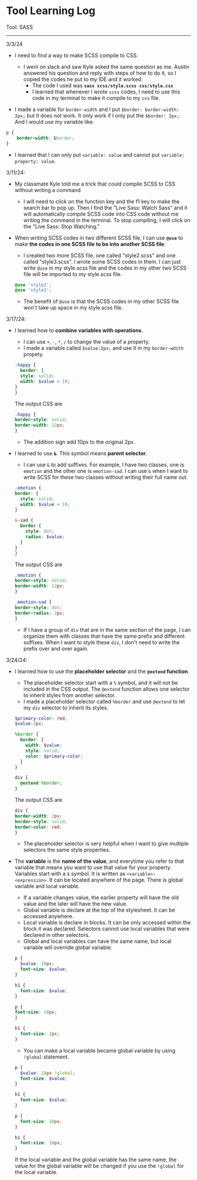 # Tool Learning Log

Tool: SASS

---

3/3/24
- I need to find a way to make SCSS compile to CSS.
  - I went on slack and saw Kyle asked the same question as me. Austin answered his question and reply with steps of how to do it, so I copied the codes he put to my IDE and it worked.
    -  The code I used was **`sass scss/style.scss css/style.css`**
    - I learned that whenever I wrote `scss` codes, I need to use this code in my terminal to make it compile to my `css` file.

- I made a variable for `border-width` and I put `$border: border-width: 2px;` but it does not work. It only work if I only put the `$border: 2px;`. And I would use my variable like
``` CSS
p {
    border-width: $border;
}
```
- I learned that I can only put `variable: value` and cannot put `variable: property: value`.

3/11/24:
- My classmate Kyle told me a trick that could compile SCSS to CSS without writing a command
  - I will need to click on the function key and the f1 key to make the search bar to pop up. Then I find the "Live Sass: Watch Sass" and it will automatically compile SCSS code into CSS code without me writing the command in the terminal. To stop compiling, I will click on the "Live Sass: Stop Watching."

- When writing SCSS codes in two different SCSS file, I can use **`@use`** to make **the codes in one SCSS file to be into another SCSS file**.
  - I created two more SCSS file, one called "style2.scss" and one called "style3.scss". I wrote some SCSS codes in them. I can just write `@use` in my style.scss file and the codes in my other two SCSS file will be imported to my style.scss file.
  ``` SCSS
  @use 'style2';
  @use 'style3';
  ```
  - The benefit of `@use` is that the SCSS codes in my other SCSS file won't take up space in my style.scss file.

3/17/24:
- I learned how to **combine variables with operations**.
  - I can use `+`, `-`, `*`, `/` to change the value of a property.
  - I made a variable called `$value:2px;` and use it in my `border-wdith` propety.
  ``` SCSS
  .happy {
    border: {
    style: solid;
    width: $value + 10;
  }
  }
  ```
  The output CSS are
  ``` CSS
  .happy {
  border-style: solid;
  border-width: 12px;
  }
  ```
  - The addition sign add 10px to the original 2px.

- I learned to use **`&`**. This symbol means **parent selector**.
  - I can use `&` to add suffixes. For example, I have two classes, one is `emotion` and the other one is `emotion-sad`. I can use `&` when I want to write SCSS for these two classes without writing their full name out.
  ``` SCSS
  .emotion {
  border: {
    style: solid;
    width: $value + 10;
  }

  &-sad {
    border:{
      style: dot;
      radius: $value;
    }
  }
  }
  ```
  The output CSS are
  ``` CSS
  .emotion {
  border-style: solid;
  border-width: 12px;
  }

  .emotion-sad {
  border-style: dot;
  border-radius: 2px;
  }
  ```
  - If I have a group of `div` that are in the same section of the page, I can organize them with classes that have the same prefix and different suffixes. When I want to style these `div`, I don't need to write the prefix over and over again.

3/24/24:
- I learned how to use the **placeholder selector** and the **`@extend` function**. 
  - The placeholder selector start with a `%` symbol, and it will not be included in the CSS output. The `@extend` function allows one selector to inherit styles from another selector. 
  - I made a placeholder selector called `%border` and use `@extend` to let my `div` selector to inherit its styles. 
  ``` SCSS
  $primary-color: red;
  $value:2px;

  %border {
    border: {
      width: $value;
      style: solid;
      color: $primary-color;
    }
  }

  div {
    @extend %border; 
  }
  ```
  The output CSS are 

   ``` CSS
   div {
  border-width: 2px;
  border-style: solid;
  border-color: red;
  }
   ```

  - The placeholder selector is very helpful when I want to give multiple selectors the same style properties. 

- The **variable** is the **name of the value**, and everytime you refer to that variable that means you want to use that value for your property. Variables start with a `$` symbol. It is written as `<variable>: <expression>`. It can be located anywhere of the page. There is global variable and local variable. 
  - If a variable changes value, the earlier property will have the old value and the later will have the new value. 
  - Global variable is declare at the top of the stylesheet. It can be accessed anywhere. 
  - Local variable is declare in blocks. It can be only accessed within the block it was declared. Selectors cannot use local variables that were declared in other selectors. 
  - Global and local variables can have the same name, but local variable will override global variable. 
  
  ``` SCSS
  p {
    $value: 10px;
    font-size: $value;
  }

  h1 {
    font-size: $value; 
  }
  ```

  ``` CSS
  p {
  font-size: 10px;
  }

  h1 {
    font-size: 2px;
  }
  ```
  - You can make a local variable became global variable by using `!global` statement. 
  ``` SCSS 
  p {
    $value: 10px !global;
    font-size: $value;
  }

  h1 {
    font-size: $value;
  }
  ``` 
  ``` CSS
  p {
    font-size: 10px;
  }

  h1 {
    font-size: 10px;
  }
  ```
  If the local variable and the global variable has the same name, the value for the global variable will be changed if you use the `!global` for the local variable.   
  





<!--
* Links you used today (websites, videos, etc)
* Things you tried, progress you made, etc
* Challenges, a-ha moments, etc
* Questions you still have
* What you're going to try next
-->
